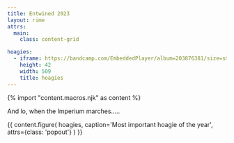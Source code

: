 ```yaml
---
title: Entwined 2023
layout: rime
attrs:
  main:
    class: content-grid

hoagies:
  - iframe: https://bandcamp.com/EmbeddedPlayer/album=203876381/size=small/bgcol=ffffff/linkcol=2ebd35/transparent=true/
    height: 42
    width: 509
    title: hoagies
---
```

{% import "content.macros.njk" as content %}

And lo, when the Imperium marches.....

{{ content.figure(
    hoagies,
    caption='Most important hoagie of the year',
    attrs={class: 'popout'}
) }}
